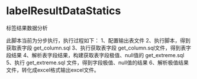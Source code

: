 # labelResultDataStatics
标签结果数据分析

此脚本当前为分步执行，执行过程如下：
1、配置输出表文件
2、执行脚本，得到获取表字段 get_column.sql
3、执行获取表字段 get_column.sql文件，得到表字段结果
4、解析表字段结果，构建获取表字段极值、null值的 get_extreme.sql
5、执行 get_extreme.sql 文件，得到字段极值、null值的结果
6、解析极值结果文件，转化成excel格式输出excel文件。
